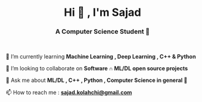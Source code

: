 <h1 align="center">Hi 👋 , I'm Sajad</h1>
<h3 align="center">A Computer Science Student 💎</h3>

<br />

🧠 I’m currently learning **Machine Learning , Deep Learning , C++ & Python**

👯 I’m looking to collaborate on **Software &#x2229; ML/DL open source projects**

💬 Ask me about **ML/DL , C++ , Python , Computer Science in general 🙂**

📫 How to reach me : **sajad.kolahchi@gmail.com**

<!-- -  📄 CV/Resume : https://sajadko.github.io/ -->
